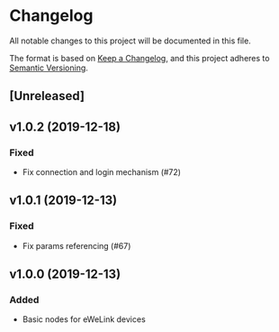 # Changelog
All notable changes to this project will be documented in this file.

The format is based on [Keep a Changelog](https://keepachangelog.com/en/1.0.0/),
and this project adheres to [Semantic Versioning](https://semver.org/spec/v2.0.0.html).

## [Unreleased]

## v1.0.2 (2019-12-18)
### Fixed
- Fix connection and login mechanism (#72)

## v1.0.1 (2019-12-13)
### Fixed
- Fix params referencing (#67)

## v1.0.0 (2019-12-13)
### Added
- Basic nodes for eWeLink devices
